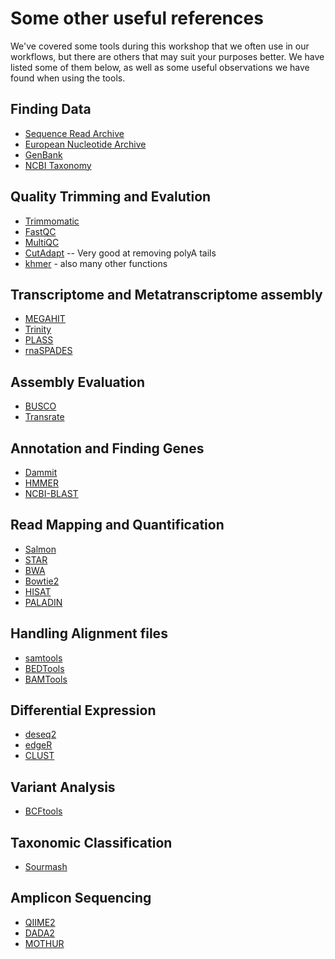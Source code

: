 # Some other useful references

We've covered some tools during this workshop that we often use in our workflows, 
but there are others that may suit your purposes better. We have listed some of 
them below, as well as some useful observations we have found when using the 
tools.

## Finding Data
+ [Sequence Read Archive](https://www.ncbi.nlm.nih.gov/sra/docs/)
+ [European Nucleotide Archive](https://www.ebi.ac.uk/ena)
+ [GenBank](https://www.ncbi.nlm.nih.gov/genbank/)
+ [NCBI Taxonomy](https://www.ncbi.nlm.nih.gov/taxonomy)

## Quality Trimming and Evalution
+ [Trimmomatic](http://www.usadellab.org/cms/?page=trimmomatic)
+ [FastQC](https://www.bioinformatics.babraham.ac.uk/projects/fastqc/)
+ [MultiQC](https://multiqc.info/)
+ [CutAdapt](https://cutadapt.readthedocs.io/en/stable/guide.html) -- Very good at removing polyA tails
+ [khmer](https://khmer.readthedocs.io/en/v2.1.1/) - also many other functions

## Transcriptome and Metatranscriptome assembly
+ [MEGAHIT](https://www.ncbi.nlm.nih.gov/pubmed/25609793)
+ [Trinity](https://github.com/trinityrnaseq/trinityrnaseq/wiki)
+ [PLASS](https://www.biorxiv.org/content/early/2018/08/07/386110)
+ [rnaSPADES](http://cab.spbu.ru/software/spades/)

## Assembly Evaluation
+ [BUSCO](https://busco.ezlab.org/)
+ [Transrate](http://hibberdlab.com/transrate/)

## Annotation and Finding Genes
+ [Dammit](https://dammit.readthedocs.io/en/refactor-1.0/)
+ [HMMER](http://hmmer.org/)
+ [NCBI-BLAST](https://blast.ncbi.nlm.nih.gov/Blast.cgi)

## Read Mapping and Quantification
+ [Salmon](https://www.nature.com/articles/nmeth.4197)
+ [STAR](https://www.ncbi.nlm.nih.gov/pmc/articles/PMC4631051/)
+ [BWA](http://bio-bwa.sourceforge.net/bwa.shtml)
+ [Bowtie2](https://www.ncbi.nlm.nih.gov/pmc/articles/PMC3322381/)
+ [HISAT](https://www.nature.com/articles/nmeth.3317)
+ [PALADIN](https://github.com/twestbrookunh/paladin)

## Handling Alignment files
+ [samtools](http://samtools.sourceforge.net/)
+ [BEDTools](https://bedtools.readthedocs.io/en/latest/)
+ [BAMTools](https://github.com/pezmaster31/bamtools)

## Differential Expression
+ [deseq2](https://www.bioconductor.org/packages/devel/bioc/vignettes/DESeq2/inst/doc/DESeq2.html)
+ [edgeR](https://bioconductor.org/packages/release/bioc/html/edgeR.html)
+ [CLUST](https://www.biorxiv.org/content/early/2017/11/17/221309)

## Variant Analysis
+ [BCFtools](https://samtools.github.io/bcftools/bcftools.html)

## Taxonomic Classification
+ [Sourmash](https://sourmash.readthedocs.io/en/latest/)

## Amplicon Sequencing
+ [QIIME2](http://qiime.org/)
+ [DADA2](https://benjjneb.github.io/dada2/tutorial.html)
+ [MOTHUR](https://www.mothur.org/)





